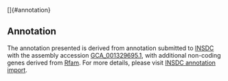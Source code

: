 []{#annotation}

Annotation
----------

The annotation presented is derived from annotation submitted to
[INSDC](http://www.insdc.org) with the assembly accession
[GCA\_001329695.1](http://www.ebi.ac.uk/ena/data/view/GCA_001329695.1),
with additional non-coding genes derived from
[Rfam](http://rfam.xfam.org/). For more details, please visit [INSDC
annotation
import](http://ensemblgenomes.org/info/data/insdc_annotation).

